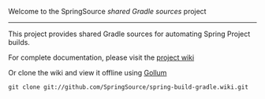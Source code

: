 Welcome to the SpringSource *shared Gradle sources* project

----

This project provides shared Gradle sources for automating Spring Project builds.

For complete documentation, please visit the [project wiki](https://github.com/SpringSource/spring-build-gradle/wiki)

Or clone the wiki and view it offline using [Gollum](https://github.com/github/gollum)

`git clone git://github.com/SpringSource/spring-build-gradle.wiki.git`
